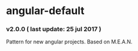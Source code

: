 # angular-default
### v2.0.0 ( last update: 25 jul 2017 )

Pattern for new angular projects.
Based on M.E.A.N.